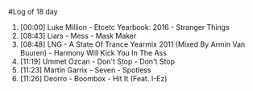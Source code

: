 #Log of 18 day

1. [00:00] Luke Million - Etcetc Yearbook: 2016 - Stranger Things
1. [08:43] Liars - Mess - Mask Maker
1. [08:48] LNG - A State Of Trance Yearmix 2011 (Mixed By Armin Van Buuren) - Harmony Will Kick You In The Ass
1. [11:19] Ummet Ozcan - Don't Stop - Don't Stop
1. [11:23] Martin Garrix - Seven - Spotless
1. [11:26] Deorro - Boombox - Hit It (Feat. I-Ez)
